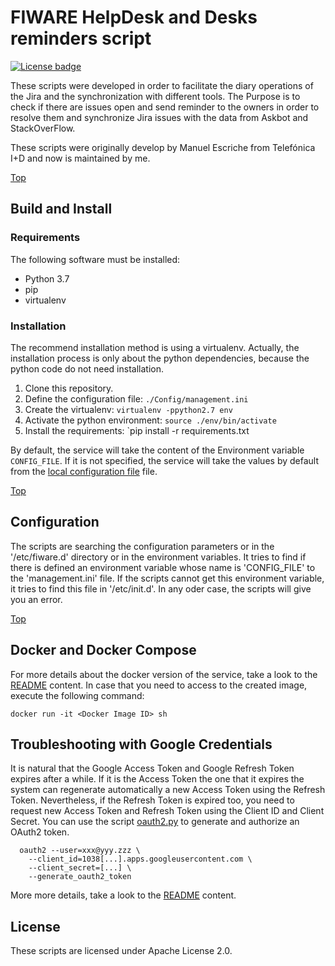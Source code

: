 # <a name="top"></a>FIWARE HelpDesk and Desks reminders script
[![License badge](https://img.shields.io/badge/license-Apache_2.0-blue.svg)](https://opensource.org/licenses/Apache-2.0)

These scripts were developed in order to facilitate the diary operations of the Jira
and the synchronization with different tools. The Purpose is to check if there are issues
open and send reminder to the owners in order to resolve them and synchronize Jira issues 
with the data from Askbot and StackOverFlow.

These scripts were originally develop by Manuel Escriche from Telefónica I+D and now 
is maintained by me.

[Top](#top)

## Build and Install

### Requirements

The following software must be installed:

- Python 3.7
- pip
- virtualenv


### Installation

The recommend installation method is using a virtualenv. Actually, the installation 
process is only about the python dependencies, because the python code do not need 
installation.

1. Clone this repository.
2. Define the configuration file: `./Config/management.ini`
3. Create the virtualenv: `virtualenv -ppython2.7 env`
4. Activate the python environment: `source ./env/bin/activate`
5. Install the requirements: `pip install -r requirements.txt

By default, the service will take the content of the Environment variable `CONFIG_FILE`. If it is not specified, the
service will take the values by default from the [local configuration file](./Config/management.ini) file.

[Top](#top)

## Configuration

The scripts are searching the configuration parameters or in the '/etc/fiware.d'
directory or in the environment variables. It tries to find if there is defined an environment
variable whose name is 'CONFIG_FILE' to the 'management.ini' file. 
If the scripts cannot get this environment variable, it tries to find this file in 
'/etc/init.d'. In any oder case, the scripts will give you an error.

[Top](#top)

## Docker and Docker Compose

For more details about the docker version of the service, take a look to the [README](.docker/README.md) content. In
case that you need to access to the created image, execute the following command:

```console
docker run -it <Docker Image ID> sh
```

## Troubleshooting with Google Credentials

It is natural that the Google Access Token and Google Refresh Token expires after a while. If it is the Access Token
the one that it expires the system can regenerate automatically a new Access Token using the Refresh Token. Nevertheless,
if the Refresh Token is expired too, you need to request new Access Token and Refresh Token using the Client ID and 
Client Secret. You can use the script [oauth2.py](./Common/oauth2.py) to generate and authorize an OAuth2 token.

```console
  oauth2 --user=xxx@yyy.zzz \
    --client_id=1038[...].apps.googleusercontent.com \
    --client_secret=[...] \
    --generate_oauth2_token
```

More more details, take a look to the [README](./Common/README.md) content.

## License

These scripts are licensed under Apache License 2.0.
